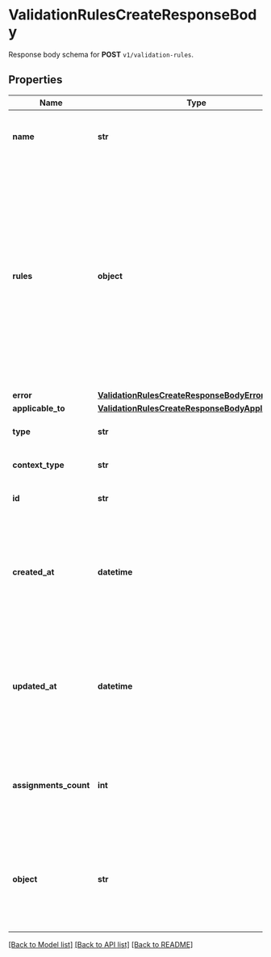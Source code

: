 # ValidationRulesCreateResponseBody

Response body schema for **POST** `v1/validation-rules`.

## Properties

Name | Type | Description | Notes
------------ | ------------- | ------------- | -------------
**name** | **str** | Custom, unique name for set of validation rules. | [optional] 
**rules** | **object** | Contains all the rule definitions for the validation rule. It is a set of key value pairs representing the rules and logic between the rules. The keys are numbered consecutively beginning from &#x60;1&#x60;. The values are objects containing the rule conditions. | [optional] 
**error** | [**ValidationRulesCreateResponseBodyError**](ValidationRulesCreateResponseBodyError.md) |  | [optional] 
**applicable_to** | [**ValidationRulesCreateResponseBodyApplicableTo**](ValidationRulesCreateResponseBodyApplicableTo.md) |  | [optional] 
**type** | **str** | Type of validation rule. | [optional] [default to 'expression']
**context_type** | **str** | Validation rule context type.    | **Context Type** | **Definition** | |:---|:---| | earning_rule.order.paid |  | | earning_rule.custom_event |  | | earning_rule.customer.segment.entered |  | | campaign.discount_coupons |  | | campaign.discount_coupons.discount.apply_to_order |  | | campaign.discount_coupons.discount.apply_to_items |  | | campaign.discount_coupons.discount.apply_to_items_proportionally |  | | campaign.discount_coupons.discount.apply_to_items_proportionally_by_quantity |  | | campaign.discount_coupons.discount.fixed.apply_to_items |  | | campaign.gift_vouchers |  | | campaign.gift_vouchers.gift.apply_to_order |  | | campaign.gift_vouchers.gift.apply_to_items |  | | campaign.referral_program |  | | campaign.referral_program.discount.apply_to_order |  | | campaign.referral_program.discount.apply_to_items |  | | campaign.referral_program.discount.apply_to_items_proportionally |  | | campaign.referral_program.discount.apply_to_items_proportionally_by_quantity |  | | campaign.referral_program.discount.fixed.apply_to_items |  | | campaign.promotion |  | | campaign.promotion.discount.apply_to_order |  | | campaign.promotion.discount.apply_to_items |  | | campaign.promotion.discount.apply_to_items_proportionally |  | | campaign.promotion.discount.apply_to_items_proportionally_by_quantity |  | | campaign.promotion.discount.fixed.apply_to_items |  | | campaign.loyalty_program |  | | voucher.discount_voucher |  | | voucher.discount_voucher.discount.apply_to_order |  | | voucher.discount_voucher.discount.apply_to_items |  | | voucher.discount_voucher.discount.apply_to_items_proportionally |  | | voucher.discount_voucher.discount.apply_to_items_proportionally_by_quantity |  | | voucher.discount_voucher.discount.fixed.apply_to_items |  | | voucher.gift_voucher |  | | voucher.gift_voucher.gift.apply_to_order |  | | voucher.gift_voucher.gift.apply_to_items |  | | voucher.loyalty_card |  | | distribution.custom_event |  | | reward_assignment.pay_with_points |  | | global |  | | [optional] [default to 'global']
**id** | **str** | Unique validation rule ID. | [optional] 
**created_at** | **datetime** | Timestamp representing the date and time when the validation rule was created. The value is shown in the ISO 8601 format. | [optional] 
**updated_at** | **datetime** | Timestamp representing the date and time when the validation rule was updated. The value is shown in the ISO 8601 format. | [optional] 
**assignments_count** | **int** | The number of instances the validation rule has been assigned to different types of redeemables. | [optional] 
**object** | **str** | The type of the object represented by JSON. This object stores information about the validation rule. | [optional] [default to 'validation_rules']

[[Back to Model list]](../README.md#documentation-for-models) [[Back to API list]](../README.md#documentation-for-api-endpoints) [[Back to README]](../README.md)


